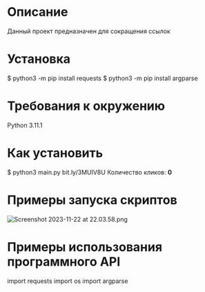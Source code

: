 Описание
=
Данный проект предназначен для сокращения ссылок

Установка
=

$ python3 -m pip install requests
$ python3 -m pip install argparse

Требования к окружению
=
Python 3.11.1 

Как установить
=
$ python3 main.py bit.ly/3MUIV8U
Количество кликов: **0**


Примеры запуска скриптов
=

![Screenshot 2023-11-22 at 22.03.58.png](..%2F..%2Fvar%2Ffolders%2F1r%2F7m0qvtrj1kn5bj35qqqr5s980000gn%2FT%2FTemporaryItems%2FNSIRD_screencaptureui_nndINm%2FScreenshot%202023-11-22%20at%2022.03.58.png)

Примеры использования программного API
=

import requests
import os
import argparse


